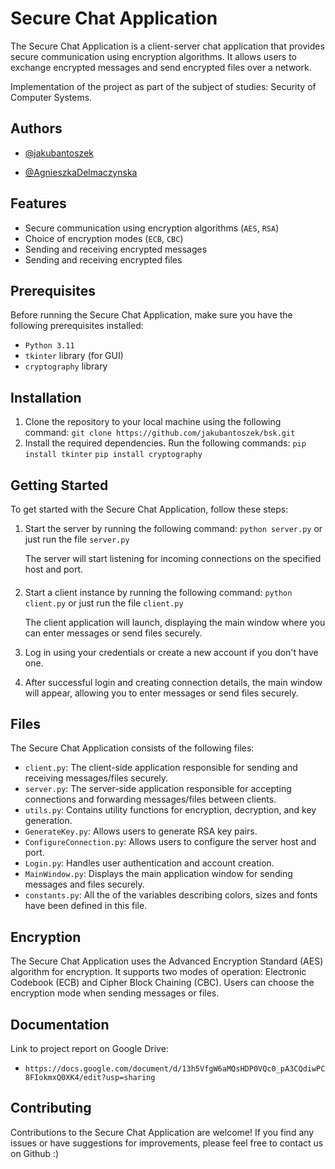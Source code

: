 # Secure Chat Application

The Secure Chat Application is a client-server chat application that provides secure communication using encryption algorithms. It allows users to exchange encrypted messages and send encrypted files over a network.

Implementation of the project as part of the subject of studies: Security of Computer Systems.

## Authors

- [@jakubantoszek](https://github.com/jakubantoszek)

- [@AgnieszkaDelmaczynska](https://github.com/AgnieszkaDelmaczynska)

## Features

- Secure communication using encryption algorithms (`AES`, `RSA`)
- Choice of encryption modes (`ECB`, `CBC`)
- Sending and receiving encrypted messages
- Sending and receiving encrypted files

## Prerequisites

Before running the Secure Chat Application, make sure you have the following prerequisites installed:

- `Python 3.11`
- `tkinter` library (for GUI)
- `cryptography` library

## Installation

1. Clone the repository to your local machine using the following command:
    `git clone https://github.com/jakubantoszek/bsk.git`
2. Install the required dependencies. Run the following commands:
    `pip install tkinter`
    `pip install cryptography`

## Getting Started
To get started with the Secure Chat Application, follow these steps:
1. Start the server by running the following command:
    `python server.py` or just run the file `server.py`
    
    The server will start listening for incoming connections on the specified host and port.
####
2. Start a client instance by running the following command:
    `python client.py` or just run the file `client.py`
    
    The client application will launch, displaying the main window where you can enter messages or send files securely.

3. Log in using your credentials or create a new account if you don't have one.

4. After successful login and creating connection details, the main window will appear, allowing you to enter messages or send files securely.

## Files

The Secure Chat Application consists of the following files:

- `client.py`: The client-side application responsible for sending and receiving messages/files securely.
- `server.py`: The server-side application responsible for accepting connections and forwarding messages/files between clients.
- `utils.py`: Contains utility functions for encryption, decryption, and key generation.
- `GenerateKey.py`: Allows users to generate RSA key pairs.
- `ConfigureConnection.py`: Allows users to configure the server host and port.
- `Login.py`: Handles user authentication and account creation.
- `MainWindow.py`: Displays the main application window for sending messages and files securely.
- `constants.py`: All the of the variables describing colors, sizes and fonts have been defined in this file.

## Encryption

The Secure Chat Application uses the Advanced Encryption Standard (AES) algorithm for encryption. It supports two modes of operation: Electronic Codebook (ECB) and Cipher Block Chaining (CBC). Users can choose the encryption mode when sending messages or files.

## Documentation

Link to project report on Google Drive:
- `https://docs.google.com/document/d/13h5VfgW6aMQsHDP0VQc0_pA3CQdiwPC8FIokmxQ0XK4/edit?usp=sharing`

## Contributing

Contributions to the Secure Chat Application are welcome! If you find any issues or have suggestions for improvements, please feel free to contact us on Github :)
